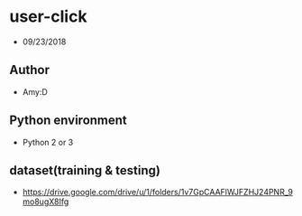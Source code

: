 # user-click
* 09/23/2018

## Author
* Amy:D

## Python environment
* Python 2 or 3

## dataset(training & testing)
* https://drive.google.com/drive/u/1/folders/1v7GpCAAFlWJFZHJ24PNR_9mo8ugX8Ifg
